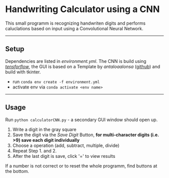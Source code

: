 # Handwriting Calculator using a CNN

This small programm is recognizing handwriten digits and performs caluclations based on input using a Convolutional Neural Network.

---

## Setup

Dependencies are listed in *environment.yml*. The CNN is build using _[tensforflow](https://www.tensorflow.org)_, the GUI is based on a Template by _antaloaalonsa_ ([github](https://github.com/antaloaalonso/CNN-With-GUI)) and build with tkinter.

* run `conda env create -f environment.yml`
* activate env via `conda activate <env name>`

---

## Usage

Run `python calculatorCNN.py` - a secondary GUI window should open up.

1. Write a digit in the gray square
2. Save the digit via the _Save Digit_ Button, **for multi-character digits (i.e. >9) save each digit individually**
3. Choose a operation (add, subtract, multiple, divide)
4. Repeat Step 1. and 2.
5. After the last digit is save, click '=' to view results

If a number is not correct or to reset the whole programm, find buttons at the bottom.